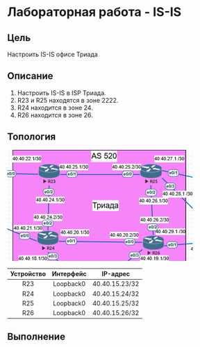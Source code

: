 # Лабораторная работа - IS-IS
## Цель
Настроить IS-IS офисе Триада

## Описание
1. Настроить IS-IS в ISP Триада.
2. R23 и R25 находятся в зоне 2222.
3. R24 находится в зоне 24.
4. R26 находится в зоне 26.

## Топология
![alt text](https://github.com/V1RaJ97/OTUS-NE/blob/00461f1e5707bca46131d3c5755e697065ff9b3d/Professional/Labs/IS-IS/triada.png)

| Устройство | Интерфейс |    IP-адрес    |
| :--------: | :-------: | :------------: |
| R23        | Loopback0 | 40.40.15.23/32 |
| R24        | Loopback0 | 40.40.15.24/32 |
| R25        | Loopback0 | 40.40.15.25/32 |
| R26        | Loopback0 | 40.40.15.26/32 |
## Выполнение
